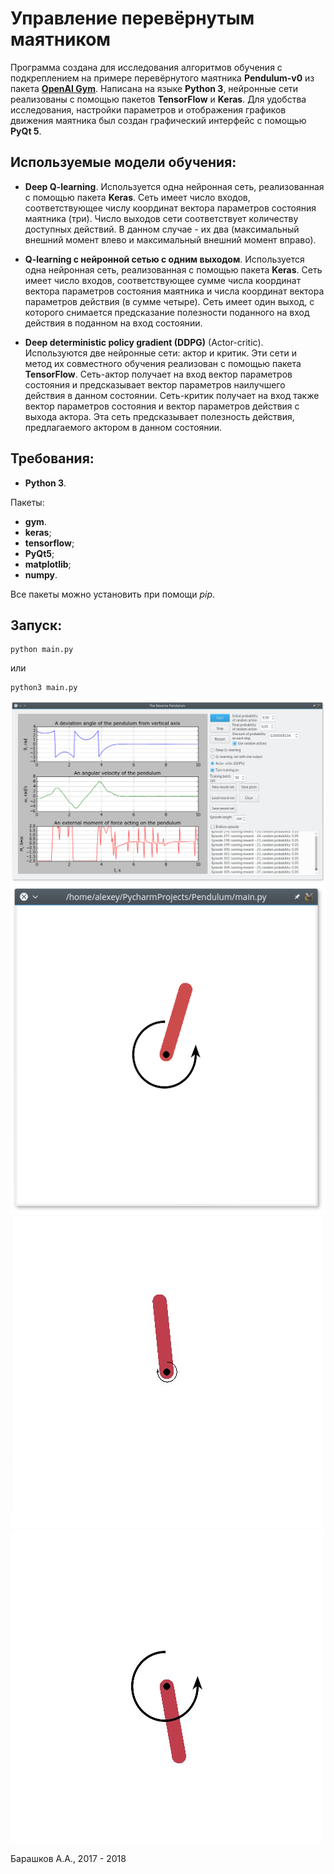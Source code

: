 # Управление перевёрнутым маятником

Программа создана для исследования алгоритмов обучения с подкреплением на примере перевёрнутого маятника **Pendulum-v0** из пакета **[OpenAI Gym](https://github.com/openai/gym)**. Написана на языке **Python 3**, нейронные сети реализованы с помощью пакетов **TensorFlow** и **Keras**. Для удобства исследования, настройки параметров и отображения графиков движения маятника был создан графический интерфейс с помощью **PyQt 5**.  

## Используемые модели обучения:  

- **Deep Q-learning**. Используется одна нейронная сеть, реализованная с помощью пакета **Keras**. Сеть имеет число входов, соответствующее числу координат вектора параметров состояния маятника (три). Число выходов сети соответствует количеству доступных действий. В данном случае - их два (максимальный внешний момент влево и максимальный внешний момент вправо).   

- **Q-learning с нейронной сетью с одним выходом**. Используется одна нейронная сеть, реализованная с помощью пакета **Keras**. Сеть имеет число входов, соответствующее сумме числа координат вектора параметров состояния маятника и числа координат вектора параметров действия (в сумме четыре). Сеть имеет один выход, с которого снимается предсказание полезности поданного на вход действия в поданном на вход состоянии.  

- **Deep deterministic policy gradient (DDPG)** (Actor-critic). Используются две нейронные сети: актор и критик. Эти сети и метод их совместного обучения реализован с помощью пакета **TensorFlow**. Сеть-актор получает на вход вектор параметров состояния и предсказывает вектор параметров наилучшего действия в данном состоянии. Сеть-критик получает на вход также вектор параметров состояния и вектор параметров действия с выхода актора. Эта сеть предсказывает полезность действия, предлагаемого актором в данном состоянии. 

## Требования:  

- **Python 3**.  

Пакеты:  

- **gym**.  
- **keras**;  
- **tensorflow**;  
- **PyQt5**;  
- **matplotlib**;  
- **numpy**.  

Все пакеты можно установить при помощи *pip*.  
## Запуск: 
```
python main.py
```  
или  
```
python3 main.py
```  

![Screenshot 1](Images/main_window.png)  ![Screenshot 2](Images/pendulum.png)  
![Animation 1](Images/DDPG_animation.gif)  ![Animation 2](Images/DDPG_animation2.gif)  
  
Барашков А.А., 2017 - 2018 
